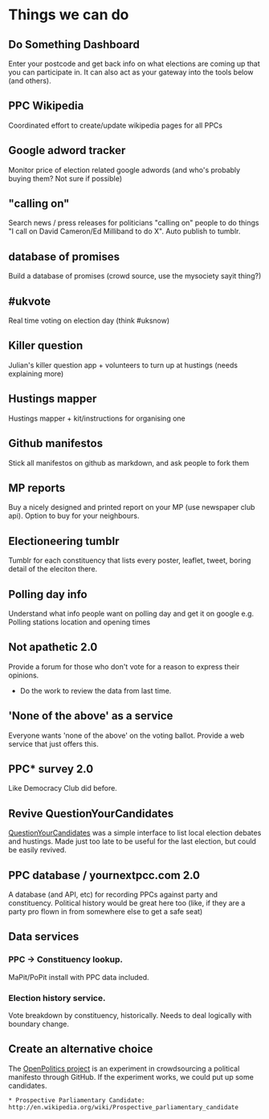 # Things we can do

## Do Something Dashboard

Enter your postcode and get back info on what elections are coming up that you can participate in. It can also act as your gateway into the tools below (and others).

## PPC Wikipedia

Coordinated effort to create/update wikipedia pages for all PPCs

## Google adword tracker

Monitor price of election related google adwords (and who's probably buying them? Not sure if possible)


## "calling on"

Search news / press releases for politicians "calling on" people to do things "I call on David Cameron/Ed Milliband to do X". Auto publish to tumblr.


## database of promises

Build a database of promises (crowd source, use the mysociety sayit thing?)

## #ukvote

Real time voting on election day (think #uksnow)

## Killer question

Julian's killer question app + volunteers to turn up at hustings (needs explaining more)

## Hustings mapper

Hustings mapper + kit/instructions for organising one

## Github manifestos
Stick all manifestos on github as markdown, and ask people to fork them

## MP reports
Buy a nicely designed and printed report on your MP (use newspaper club api). Option to buy for your neighbours.

## Electioneering tumblr

Tumblr for each constituency that lists every poster, leaflet, tweet, boring detail of the eleciton there.

## Polling day info

Understand what info people want on polling day and get it on google e.g. Polling stations location and opening times

## Not apathetic 2.0

Provide a forum for those who don't vote for a reason to express their opinions.

* Do the work to review the data from last time.

## 'None of the above' as a service

Everyone wants 'none of the above' on the voting ballot.  Provide a web service that just offers this.

## PPC* survey 2.0

Like Democracy Club did before.  

## Revive QuestionYourCandidates

[QuestionYourCandidates](https://github.com/Floppy/questionyourcandidates) was a simple interface to list local election debates and hustings. Made just too late to be useful for the last election, but could be easily revived.

## PPC database / yournextpcc.com 2.0

A database (and API, etc) for recording PPCs against party and constituency.  Political history would be great here too (like, if they are a party pro flown in from somewhere else to get a safe seat)


## Data services

### PPC -> Constituency lookup.

MaPit/PoPit install with PPC data included.

### Election history service. 

Vote breakdown by constituency, historically.  Needs to deal logically with boundary change.


## Create an alternative choice

The [OpenPolitics project](http://openpolitics.github.io/manifesto) is an experiment in crowdsourcing a political manifesto through GitHub. If the experiment works, we could put up some candidates.

    * Prospective Parliamentary Candidate: http://en.wikipedia.org/wiki/Prospective_parliamentary_candidate
